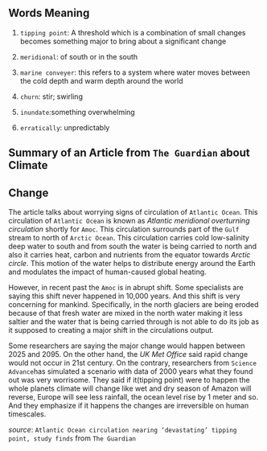 ## Words Meaning

1. `tipping point`: A threshold which is a combination of small changes becomes something major to bring about a significant change

2. `meridional`: of south or in the south

3. `marine conveyer`: this refers to a system where water moves between the cold depth and warm depth around the world

4. `churn`: stir; swirling

5. `inundate`:something overwhelming

6. `erratically`: unpredictably 

## Summary of an Article from `The Guardian` about Climate

## Change

The article talks about worrying signs of circulation of `Atlantic Ocean`. This circulation of `Atlantic Ocean` is known as *Atlantic meridional overturning circulation* shortly for `Amoc`. This circulation surrounds part of the `Gulf` stream to north of `Arctic Ocean`. This circulation carries cold low-salinity deep water to south and from south the water is being carried to north and also it carries heat, carbon and nutrients from the equator towards *Arctic circle*. This motion of the water helps to distribute energy around the Earth and modulates the impact of human-caused global heating.

However, in recent past the `Amoc` is in abrupt shift. Some specialists are saying this shift never happened in 10,000 years. And this shift is very concerning for mankind. Specifically, in the north glaciers are being eroded because of that fresh water are mixed in the north water making it less saltier and the water that is being carried through is not able to do its job as it supposed to creating a major shift in the circulations output.

Some researchers are saying the major change would happen between 2025 and 2095. On the other hand, the *UK Met Office* said rapid change would not occur in 21st century.  On the contrary, researchers from `Science Advance`has simulated a scenario with data of 2000 years what they found out was very worrisome. They said if it(tipping point) were to happen the whole planets climate will change like wet and dry season of Amazon will reverse, Europe will see less rainfall, the ocean level rise by 1 meter and so. And they emphasize if it happens the changes are irreversible on human timescales.

*source*: `Atlantic Ocean circulation nearing ‘devastating’ tipping point, study finds` from `The Guardian`


